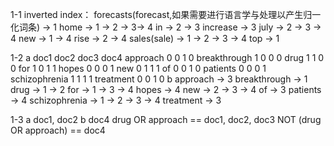 1-1
inverted index：
forecasts(forecast,如果需要进行语言学与处理以产生归一化词条) -> 1
home -> 1 -> 2 -> 3-> 4
in -> 2 -> 3
increase -> 3
july -> 2 -> 3 -> 4
new -> 1 -> 4
rise -> 2 -> 4
sales(sale) -> 1 -> 2 -> 3 -> 4
top -> 1

1-2
a
                doc1    doc2    doc3    doc4
approach          0       0       1       0
breakthrough      1       0       0       0
drug              1       1       0       0
for               1       0       1       1
hopes             0       0       0       1
new               0       1       1       1
of                0       0       1       0
patients          0       0       0       1
schizophrenia     1       1       1       1
treatment         0       0       1       0
b
approach -> 3
breakthrough -> 1
drug -> 1 -> 2
for -> 1 -> 3 -> 4
hopes -> 4
new -> 2 -> 3 -> 4
of -> 3
patients -> 4
schizophrenia -> 1 -> 2 -> 3 -> 4
treatment -> 3

1-3
a doc1, doc2
b doc4
drug OR approach == doc1, doc2, doc3
NOT (drug OR approach) == doc4
